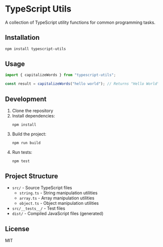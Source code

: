# TypeScript Utils

A collection of TypeScript utility functions for common programming tasks.

## Installation

```bash
npm install typescript-utils
```

## Usage

```typescript
import { capitalizeWords } from "typescript-utils";

const result = capitalizeWords("hello world"); // Returns "Hello World"
```

## Development

1. Clone the repository
2. Install dependencies:
   ```bash
   npm install
   ```
3. Build the project:
   ```bash
   npm run build
   ```
4. Run tests:
   ```bash
   npm test
   ```

## Project Structure

- `src/` - Source TypeScript files
  - `string.ts` - String manipulation utilities
  - `array.ts` - Array manipulation utilities
  - `object.ts` - Object manipulation utilities
- `src/__tests__/` - Test files
- `dist/` - Compiled JavaScript files (generated)

## License

MIT
